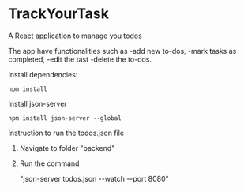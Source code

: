 # TrackYourTask
A React application to manage you todos

The app have functionalities such as
-add new to-dos, 
-mark tasks as completed, 
-edit the tast 
-delete the to-dos.


Install dependencies:
    
    npm install
    
Install json-server

    npm install json-server --global

Instruction to run the todos.json file

1. Navigate to folder "backend"
2. Run the command
   
    "json-server todos.json --watch --port 8080"
    
 
